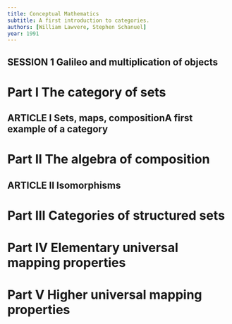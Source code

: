 ```yaml
---
title: Conceptual Mathematics
subtitle: A first introduction to categories.
authors: [William Lawvere, Stephen Schanuel]
year: 1991
---
```


## SESSION 1 Galileo and multiplication of objects

# Part I The category of sets

## ARTICLE I Sets, maps, compositionA first example of a category

# Part II The algebra of composition

## ARTICLE II Isomorphisms

# Part III Categories of structured sets

# Part IV Elementary universal mapping properties

# Part V Higher universal mapping properties
